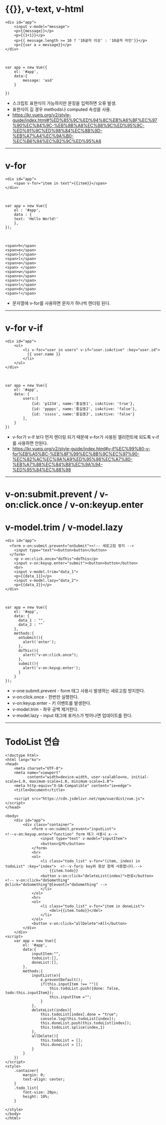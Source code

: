<h1>{{}}, v-text, v-html</h1>

    <div id="app">
        <input v-model="message">
        <p>{{message}}</p>
        <p>{{1+1}}</p>
        <p>{{ message.length >= 10 ? '10글자 이상' : '10글자 미만'}}</p>
        <p>{{var a = message}}</p>                                                         
    </div>
<br>

    var app = new Vue({
        el: '#app',
        data:{
            message: 'asd'
        } 

    })

- 스크립트 표현식이 가능하지만 문장을 입력하면 오류 발생.
- 표현식이 길 경우 methods나 computed 속성을 사용.
- https://kr.vuejs.org/v2/style-guide/index.html#%ED%85%9C%ED%94%8C%EB%A6%BF%EC%97%90%EC%84%9C-%EB%8B%A8%EC%88%9C%ED%95%9C-%ED%91%9C%ED%98%84%EC%8B%9D-%EB%A7%A4%EC%9A%B0-%EC%B6%94%EC%B2%9C%ED%95%A8

<hr>
<h1>v-for</h1>

    <div id="app">
        <span v-for="item in text">{{item}}</span>
    </div>
<br>

    var app = new Vue({
        el : '#app',
        data : {   
        text: 'Hello World!'
        },
    });
    
<br>
    
    <span>h</span>
    <span>e</span>
    <span>l</span>
    <span>l</span>
    <span>o</span>
    <span> </span>
    <span>w</span>
    <span>o</span>
    <span>r</span>
    <span>l</span>
    <span>d</span>
    <span>!</span>

- 문자열에 v-for를 사용하면 문자가 하나씩 렌더링 된다.
<hr>


<h1>v-for v-if</h1>

    <div id="app">
        <ul>
            <li v-for="user in users" v-if="user.isActive" :key="user.id">
              {{ user.name }}
            </li>
        </ul>
    </div>
<br>

    var app = new Vue({
        el: '#app',
        data: {
            users:[
                {id: 'p1234', name:'홍길동1', isActive: 'true'},
                {id: 'pppps', name:'홍길동2', isActive: 'false'},
                {id: 'sssss', name:'홍길동3', isActive: 'false'}
            ],
        }
    })
    
- v-for가 v-if 보다 먼저 렌더링 되기 때문에 v-for가 사용된 엘리먼트에 되도록 v-if를 사용하면 안된다.
- https://kr.vuejs.org/v2/style-guide/index.html#v-if%EC%99%80-v-for%EB%A5%BC-%EB%8F%99%EC%8B%9C%EC%97%90-%EC%82%AC%EC%9A%A9%ED%95%98%EC%A7%80-%EB%A7%88%EC%84%B8%EC%9A%94-%ED%95%84%EC%88%98
    
    
<hr>
<h1> v-on:submit.prevent / v-on:click.once / v-on:keyup.enter </h1>
<h1> v-model.trim / v-model.lazy </h1>

    <div id="app">
      <form v-on:submit.prevent="onSubmit"><!-- 새로고침 방지 -->
        <input type="text"><button>button</button> 
      </form>
        <p v-on:click.once="doThis">doThis</p>
        <input v-on:keyup.enter="submit"><button>button</button>
        <br>
        <input v-model.trim="data_1">
        <p>{{data_1}}</p>
        <input v-model.lazy="data_2">
        <p>{{data_2}}</p>
    </div>
    

<br>

    var app = new Vue({
        el: '#app',
        data: {
          data_1 : "",
          data_2 : ""
        },
        methods:{
          onSubmit(){
            alert('enter');
          },
          doThis(){
            alert("v-on:click.once");
          },
          submit(){
            alert('v-on:keyup.enter');
          }
        }
    });

- v-one:submit.prevent - form 태그 사용시 발생하는 새로고침 방지한다.
- v-on:click.once - 한번만 실행한다.
- v-on:keyup.enter - 키 이벤트를 발생한다.
- v-model.trim - 좌우 공백 제거한다.
- v-model.lazy - input 태그에 포커스가 벗어나면 업데이트를 한다.
<hr>
<h1>TodoList 연습</h1>

    <!doctype html>
    <html lang="ko">
    <head>
        <meta charset="UTF-8">
        <meta name="viewport"
              content="width=device-width, user-scalable=no, initial-scale=1.0, maximum-scale=1.0, minimum-scale=1.0">
        <meta http-equiv="X-UA-Compatible" content="ie=edge">
        <title>Document</title>

        <script src="https://cdn.jsdelivr.net/npm/vue/dist/vue.js"></script>
    </head>

    <body>
        <div id="app">
            <div class="container">
                <form v-on:submit.prevent="inputList">                      <!--v-on:keyup.enter="function" form 태그 사용시 x-->
                    <input type="text" v-model="inputItem">
                    <button>입력</button>
                </form>
                <hr>
                <ol>            
                    <li class="todo_list" v-for="(item, index) in todoList" :key="index">  <!--v-for는 key와 항상 함께 사용합니다.-->
                        {{item.todo}}                                                               
                    <button v-on:click="deleteList(index)">완료</button>   <!-- v-on:click="doSomething" @click="doSomething"@[event]="doSomething" -->
                    </li>
                </ol>
                <hr>
                <ol> 
                    <li class="todo_list" v-for="item in doneList">
                        <del>{{item.todo}}</del>
                    </li>
                </ol>
                <button v-on:click="allDelete">All</button>
            </div>
        </div>
    <script>
        var app = new Vue({
            el: '#app',
            data:{
                inputItem:"",
                todoList:[],
                doneList:[],    
            },
            methods:{
                inputList(e){
                    e.preventDefault();
                    if(this.inputItem !== ""){ 
                        this.todoList.push({done: false, todo:this.inputItem});
                        this.inputItem ="";
                    }
                },
                deleteList(index){
                    this.todoList[index].done = "true";
                    console.log(this.todoList[index]);
                    this.doneList.push(this.todoList[index]);
                    this.todoList.splice(index,1)
                },
                allDelete(){
                    this.todoList = [];
                    this.doneList = [];
                }
            }
        })
    </script>
    <style>
        .container{
            margin: 0;
            text-align: center;
        }
        .todo_list{
            font-size: 20px;
            height: 10%;
        }

    </style>
    </body>
    </html>
